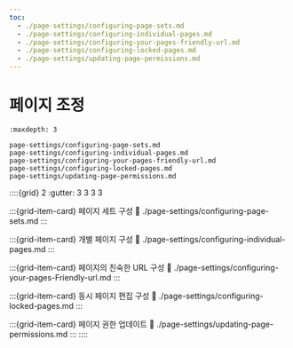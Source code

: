 ```yaml
---
toc:
  - ./page-settings/configuring-page-sets.md
  - ./page-settings/configuring-individual-pages.md
  - ./page-settings/configuring-your-pages-friendly-url.md
  - ./page-settings/configuring-locked-pages.md
  - ./page-settings/updating-page-permissions.md
---
```

# 페이지 조정

```{toctree}
:maxdepth: 3

page-settings/configuring-page-sets.md
page-settings/configuring-individual-pages.md
page-settings/configuring-your-pages-friendly-url.md
page-settings/configuring-locked-pages.md
page-settings/updating-page-permissions.md
```

::::{grid} 2
:gutter: 3 3 3 3

:::{grid-item-card} 페이지 세트 구성
:link: ./page-settings/configuring-page-sets.md
:::

:::{grid-item-card} 개별 페이지 구성
:link: ./page-settings/configuring-individual-pages.md
:::

:::{grid-item-card} 페이지의 친숙한 URL 구성
:link: ./page-settings/configuring-your-pages-Friendly-url.md
:::

:::{grid-item-card} 동시 페이지 편집 구성
:link: ./page-settings/configuring-locked-pages.md
:::

:::{grid-item-card} 페이지 권한 업데이트
:link: ./page-settings/updating-page-permissions.md
:::
::::